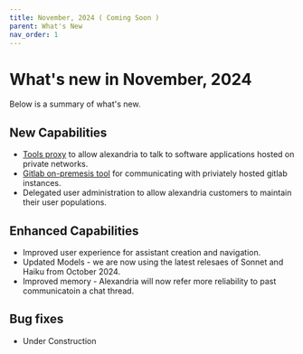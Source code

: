 ```yaml
---
title: November, 2024 ( Coming Soon )
parent: What's New
nav_order: 1
---
```


# What's new in November, 2024

Below is a summary of what's new.

## New Capabilities


* [Tools proxy](/alexandria.github.io/tools/proxy) to allow alexandria to talk to software applications hosted on private networks. 
* [Gitlab on-premesis tool](/alexandria.github.io/tools/gitlab-on-premesis) for communicating with priviately hosted gitlab instances.
* Delegated user administration to allow alexandria customers to maintain their user populations.

## Enhanced Capabilities

* Improved user experience for assistant creation and navigation. 
* Updated Models - we are now using the latest relesaes of Sonnet and Haiku from October 2024.
* Improved memory - Alexandria will now refer more reliability to past communicatoin a chat thread. 

## Bug fixes

* Under Construction